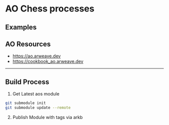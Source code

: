 # AO Chess processes


## Examples


## AO Resources

* https://ao.arweave.dev
* https://cookbook_ao.arweave.dev

---

## Build Process

1. Get Latest aos module

```sh
git submodule init
git submodule update --remote
```

2. Publish Module with tags via arkb